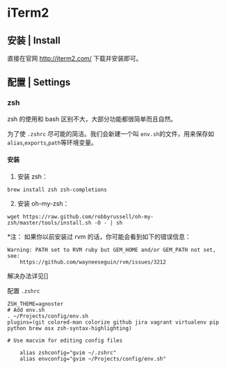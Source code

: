 # iTerm2

## 安装 | Install

直接在官网 http://iterm2.com/ 下载并安装即可。

## 配置 | Settings

### zsh

zsh 的使用和 bash 区别不大，大部分功能都很简单而且自然。

为了使 `.zshrc` 尽可能的简洁。我们会新建一个叫 `env.sh`的文件，用来保存如`alias`,`exports`,`path`等环境变量。

#### 安装

1. 安装 zsh：
```
brew install zsh zsh-completions
```

2. 安装 oh-my-zsh：
```
wget https://raw.github.com/robbyrussell/oh-my-zsh/master/tools/install.sh -O - | sh
```

*注：
如果你以前安装过 rvm 的话，你可能会看到如下的错误信息： 

```
Warning: PATH set to RVM ruby but GEM_HOME and/or GEM_PATH not set, see:
    https://github.com/wayneeseguin/rvm/issues/3212
```
解决办法详见[]

配置 `.zshrc`


```
ZSH_THEME=agnoster
# Add env.sh
. ~/Projects/config/env.sh
plugins=(git colored-man colorize github jira vagrant virtualenv pip python brew osx zsh-syntax-highlighting)
```

```
# Use macvim for editing config files

    alias zshconfig="gvim ~/.zshrc"
    alias envconfig="gvim ~/Projects/config/env.sh"
    

```
#### 

